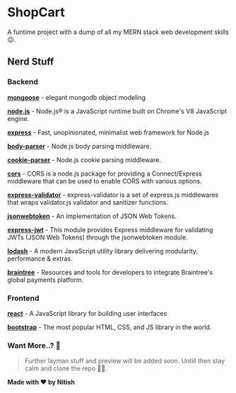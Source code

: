 # ShopCart
A funtime project with a dump of all my MERN stack web development skills 😉.

## Nerd Stuff
### Backend
[**mongoose**](https://mongoosejs.com/) - elegant mongodb object modeling

[**node.js**](https://nodejs.org/en/) - Node.js® is a JavaScript runtime built on Chrome's V8 JavaScript engine.

[**express**](https://expressjs.com/) - Fast, unopinionated, minimalist web framework for Node.js

[**body-parser**](https://www.npmjs.com/package/body-parser) - Node.js body parsing middleware.

[**cookie-parser**](https://www.npmjs.com/package/cookie-parser) - Node.js cookie parsing middleware.

[**cors**](https://www.npmjs.com/package/cors) - CORS is a node.js package for providing a Connect/Express middleware that can be used to enable CORS with various options.

[**express-validator**](https://express-validator.github.io/docs/) - express-validator is a set of express.js middlewares that wraps validator.js validator and sanitizer functions.

[**jsonwebtoken**](https://www.npmjs.com/package/jsonwebtoken) - An implementation of JSON Web Tokens.

[**express-jwt**](https://www.npmjs.com/package/express-jwt) - This module provides Express middleware for validating JWTs (JSON Web Tokens) through the jsonwebtoken module.

[**lodash**](https://lodash.com/) - A modern JavaScript utility library delivering modularity, performance & extras.

[**braintree**](https://developers.braintreepayments.com/) - Resources and tools for developers to integrate Braintree's global payments platform.
### Frontend
[**react**](https://reactjs.org/) - A JavaScript library for building user interfaces

[**bootstrap**](https://getbootstrap.com/) - The most popular HTML, CSS, and JS library in the world.

### Want More..? 🤔

> Further layman stuff and preview will be added soon. Untill then
> stay calm and clone the repo 🤞🤞.

**Made with ❤️ by Nitish**

